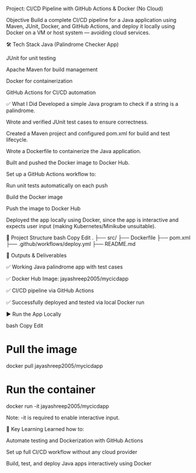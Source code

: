 Project: CI/CD Pipeline with GitHub Actions & Docker (No Cloud)

Objective
Build a complete CI/CD pipeline for a Java application using Maven, JUnit, Docker, and GitHub Actions, and deploy it locally using Docker on a VM or host system — avoiding cloud services.

🛠️ Tech Stack
Java (Palindrome Checker App)

JUnit for unit testing

Apache Maven for build management

Docker for containerization

GitHub Actions for CI/CD automation

✅ What I Did
Developed a simple Java program to check if a string is a palindrome.

Wrote and verified JUnit test cases to ensure correctness.

Created a Maven project and configured pom.xml for build and test lifecycle.

Wrote a Dockerfile to containerize the Java application.

Built and pushed the Docker image to Docker Hub.

Set up a GitHub Actions workflow to:

Run unit tests automatically on each push

Build the Docker image

Push the image to Docker Hub

Deployed the app locally using Docker, since the app is interactive and expects user input (making Kubernetes/Minikube unsuitable).

📂 Project Structure
bash
Copy
Edit
.
├── src/
├── Dockerfile
├── pom.xml
├── .github/workflows/deploy.yml
├── README.md


📸 Outputs & Deliverables


✅ Working Java palindrome app with test cases

✅ Docker Hub Image: jayashreep2005/mycicdapp

✅ CI/CD pipeline via GitHub Actions

✅ Successfully deployed and tested via local Docker run

▶️ Run the App Locally


bash
Copy
Edit


# Pull the image

docker pull jayashreep2005/mycicdapp


# Run the container

docker run -it jayashreep2005/mycicdapp

Note: -it is required to enable interactive input.

🔑 Key Learning
Learned how to:

Automate testing and Dockerization with GitHub Actions

Set up full CI/CD workflow without any cloud provider

Build, test, and deploy Java apps interactively using Docker